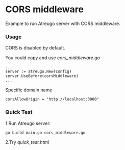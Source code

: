 # CORS middleware

Example to run Atreugo server with CORS middleware.

### Usage
CORS is disabled by default.

You could copy and use *cors_middleware.go*

```
...
server := atreugo.New(config)
server.UseBefore(corsMiddleware)
...
```

Specific domain name
```
corsAllowOrigin = "http://localhost:3000"
```

### Quick Test

1.Run Atreugo server:
```
go build main.go cors_middleware.go
```

2.Try *quick_test.html*
